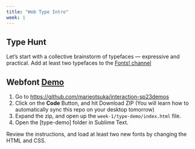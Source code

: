 ```yaml
---
title: "Web Type Intro"
week: 1
---
```



## Type Hunt

Let’s start with a collective brainstorm of typefaces — expressive and practical.
Add at least two typefaces to the [Fonts! channel](https://www.are.na/core-2-interaction-sp23/fonts-bogzro9wxbc) 


## Webfont [Demo](https://demos.webtype.xyz/week-1/type-demo/)

1. Go to https://github.com/marieotsuka/interaction-sp23demos
2. Click on the **Code** Button, and hit Download ZIP
 (You will learn how to automatically sync this repo on your desktop tomorrow)
3. Expand the zip, and open up the `week-1/type-demo/index.html` file.
4. Open the [type-demo] folder in Sublime Text.

Review the instructions, and load at least two new fonts by changing the HTML and CSS.

